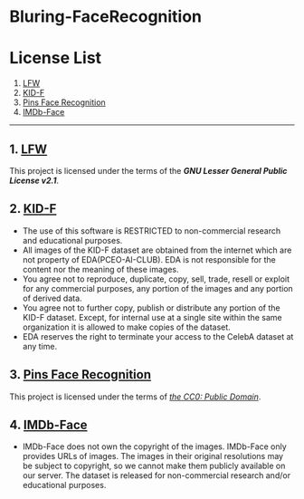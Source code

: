 # Bluring-FaceRecognition

License List
============
1. [LFW](http://vis-www.cs.umass.edu/lfw)
2. [KID-F](https://www.kaggle.com/datasets/vkehfdl1/kidf-kpop-idol-dataset-female)
3. [Pins Face Recognition](https://www.kaggle.com/datasets/hereisburak/pins-face-recognition)
4. [IMDb-Face](https://github.com/fwang91/IMDb-Face)
---------------------------------------------------
## 1. [LFW](http://vis-www.cs.umass.edu/lfw)
This project is licensed under the terms of the _**GNU Lesser General Public License v2.1**_.
## 2. [KID-F](https://www.kaggle.com/datasets/vkehfdl1/kidf-kpop-idol-dataset-female)
- The use of this software is RESTRICTED to non-commercial research and educational purposes.
- All images of the KID-F dataset are obtained from the internet which are not property of EDA(PCEO-AI-CLUB). EDA is not responsible for the content nor the meaning of these images.
- You agree not to reproduce, duplicate, copy, sell, trade, resell or exploit for any commercial purposes, any portion of the images and any portion of derived data.
- You agree not to further copy, publish or distribute any portion of the KID-F dataset. Except, for internal use at a single site within the same organization it is allowed to make copies of the dataset.
- EDA reserves the right to terminate your access to the CelebA dataset at any time.
## 3. [Pins Face Recognition](https://www.kaggle.com/datasets/hereisburak/pins-face-recognition)
This project is licensed under the terms of _*[the CC0: Public Domain](https://creativecommons.org/publicdomain/zero/1.0/)*_.
## 4. [IMDb-Face](https://github.com/fwang91/IMDb-Face)
- IMDb-Face does not own the copyright of the images. IMDb-Face only provides URLs of images. The images in their original resolutions may be subject to copyright, so we cannot make them publicly available on our server. The dataset is released for non-commercial research and/or educational purposes.
